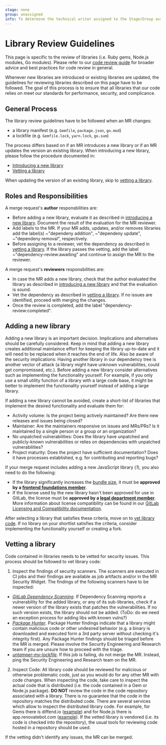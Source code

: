 ```yaml
---
stage: none
group: unassigned
info: To determine the technical writer assigned to the Stage/Group associated with this page, see https://about.gitlab.com/handbook/engineering/ux/technical-writing/#assignments
---
```


# Library Review Guidelines

This page is specific to the review of libraries (i.e. Ruby gems, Node.js modules, Go modules). Please refer to our
[code review guide](code_review.md) for broader advice and best
practices for code review in general.

Whenever new libraries are introduced or existing libraries are updated, the guidelines for reviewing libraries described on this page have to be followed. The goal of this process is to ensure that all libraries that our code relies on meet our standards for performance, security, and complicance.

## General Process

The library review guidelines have to be followed when an MR changes:

- a library manifest (e.g. `Gemfile`, `package.json`, `go.mod`)
- a lockfile (e.g. `Gemfile.lock`, `yarn.lock`, `go.sum`)

The process differs based on if an MR introduces a new library or if an MR updates the version an existing library. When introducing a new library, please follow the procedure documented in:

- [Introducing a new library](#adding-a-new-library)
- [Vetting a library](#vetting-a-library)

When updating the version of an existing library, skip to [vetting a library](#vetting-a-library).

## Roles and Responsibilities

A merge request's **author** responsbilities are:
- Before adding a new library, evaluate it as described in [introducing a new library](#adding-a-new-library). Document the result of the evaluation for the MR reviewer.
- Add labels to the MR. If your MR adds, updates, and/or removes libraries add the label(s) ~"dependeny addition", ~"dependeny update", ~"dependeny removal", respectively.
- Before assigning to a reviewer, vet the dependency as described in [vetting a library](#vetting-a-library). If the library passes the vetting, add the label ~"dependency-review:awaiting" and continue to assign the MR to the reviewer.

A merge request's **reviewers** responsbilities are:
- In case the MR adds a new library, check that the author evaluated the library as described in [introducing a new library](#adding-a-new-library) and that the evaluation is sound.
- Vet the dependency as described in [vetting a library](#vetting-a-library). If no issues are identified, proceed with merging the changes.
- Once the review is completed, add the label "dependency-review:completed".

## Adding a new library

Adding a new library is an important decision. Implications and alternatives should be carefully considered. Keep in mind that adding a new library creates additional maintaince effort for keeping the library up-to-date and it will need to be replaced when it reaches the end of life. Also be aware of the security implications: Having another library in our dependency tree is another vector of attack (a library might have unknown vulnerabilites, could get compromissed, etc.). Before adding a new library consider alternatives such as implementing the functionality yourself. For example, if you only use a small utility function of a library with a large code base, it might be better to implement the functionality yourself instead of adding a large library.

If adding a new library cannot be avoided, create a short-list of libraries that implement the desired functionality and evaluate them for:

- Activity volume: Is the project being actively maintained? Are there new releases and issues being closed?
- Maintainer: Are the maintainers responsive on issues and MRs/PRs? Is it maintained by a single person or a group or an organization?
- No unpatched vulnerabilities: Does the library have unpatched and publicly-known vulnerabilities or relies on dependencies with unpatched vulnerabilities?
- Project maturity: Does the project have sufficient documentation? Does it have processes established, e.g. for contributing and reporting bugs?

If your merge request includes adding a new JavaScript library (*1*), you also need to do the following:
   - If the library significantly increases the
     [bundle size](https://gitlab.com/gitlab-org/frontend/playground/webpack-memory-metrics/-/blob/master/doc/report.md), it must
     be **approved by a [frontend foundations member](https://about.gitlab.com/direction/create/ecosystem/frontend-ux-foundations/)**.
   - If the license used by the new library hasn't been approved for use in
     GitLab, the license must be **approved by a [legal department member](https://about.gitlab.com/handbook/legal/)**.
     More information about license compatibility can be found in our
     [GitLab Licensing and Compatibility documentation](licensing.md).

After selecting a library that satisfies these criteria, move on to [vet library code](#vetting-a-library). If no library on your shortlist satisfies the criteria, consider implementing the functionality yourself or creating a fork.

## Vetting a library

Code contained in libraries needs to be vetted for security issues. This process should be followed to vet library code:

1. Inspect the findings of security scanners. The scanners are executed in CI jobs and their findings are available as job artifacts and/or in the MR Security Widget. The findings of the following scanners have to be inspected:
  - *[GitLab Dependency Scanning](https://docs.gitlab.com/ee/user/application_security/dependency_scanning/).* If Dependency Scanning reports a vulnerability for the added library, or any of its sub-libraries, check if a newer version of the library exists that patches the vulnerabilities. If no such version exists, the library should not be added. (ToDo: do we need an exception process for adding libs with known vulns?)
  - *[Package Hunter](https://gitlab.com/gitlab-com/gl-security/security-research/package-hunter)*. Package Hunter findings indicate that a library might contain malicious code or other undesired behavior (e.g. a binary is downloaded and executed form a 3rd party server without checking it's integrity first). Any Package Hunter findings should be triaged before the MR is merged. Please involve the Security Engineering and Research team if you are unsure how to proceed with the triage.
  - *[untamper-my-lockfile](https://gitlab.com/gitlab-org/frontend/untamper-my-lockfile/)*. If this job is failing, do not merge the MR. Instead, ping the Security Engineering and Research team on the MR.
2. Inspect Code: All library code should be reviewed for malicious or otherwise problematic code, just as you would do for any other MR with code changes. When inspecting the code, take care to inspect the actual code that is distributed (i.e. the code contained in a Gem or Node.js package). **DO NOT** review the code in the code repository associated with a library. There is no guarantee that the code in the repository matches the distributed code. There are several services which allow to inspect the distributed library code. For example, for Gems there is diffend.io ([example](https://my.diffend.io/gems/aliyun-sdk/0.7.1/0.8.0)) and for Node.js there is app.renovatebot.com ([example](https://app.renovatebot.com/package-diff?name=copy-webpack-plugin&from=5.0.5&to=5.1.2)).
If the vetted library is vendored (i.e. its code is checked into the repository), the usual tools for reviewing code hosted in a repository should be used.

If the vetting didn't identify any issues, the MR can be merged.

